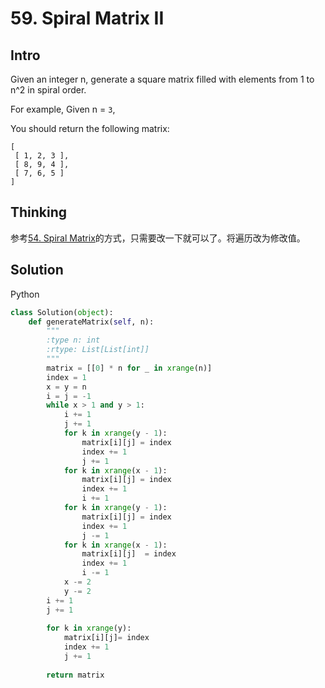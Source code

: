 # 59. Spiral Matrix II

## Intro

Given an integer n, generate a square matrix filled with elements from 1 to n^2 in spiral order.

For example,
Given n = `3`,

You should return the following matrix:

```
[
 [ 1, 2, 3 ],
 [ 8, 9, 4 ],
 [ 7, 6, 5 ]
]
```

## Thinking

参考[54. Spiral Matrix](54.md)的方式，只需要改一下就可以了。将遍历改为修改值。

## Solution

Python

```python
class Solution(object):
    def generateMatrix(self, n):
        """
        :type n: int
        :rtype: List[List[int]]
        """
        matrix = [[0] * n for _ in xrange(n)]
        index = 1
        x = y = n
        i = j = -1
        while x > 1 and y > 1:
            i += 1
            j += 1
            for k in xrange(y - 1):
                matrix[i][j] = index
                index += 1
                j += 1
            for k in xrange(x - 1):
                matrix[i][j] = index
                index += 1
                i += 1
            for k in xrange(y - 1):
                matrix[i][j] = index
                index += 1
                j -= 1
            for k in xrange(x - 1):
                matrix[i][j]  = index
                index += 1
                i -= 1
            x -= 2
            y -= 2
        i += 1
        j += 1
    
        for k in xrange(y):
            matrix[i][j]= index
            index += 1
            j += 1
    
        return matrix
```